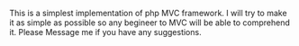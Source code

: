This is a simplest implementation of php MVC framework.
I will try to make it as simple as possible so any begineer to MVC will be able to comprehend it.
Please Message me if you have any suggestions.